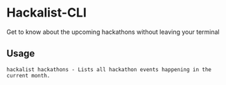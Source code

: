 # Hackalist-CLI

Get to know about the upcoming hackathons without leaving your terminal

## Usage

```
hackalist hackathons - Lists all hackathon events happening in the current month.
```
